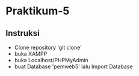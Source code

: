 # Praktikum-5

## Instruksi
  - Clone repository 'git clone'
  - buka XAMPP
  - buka Localhost/PHPMyAdmin
  - buat Database 'pemweb5' lalu Import Database
